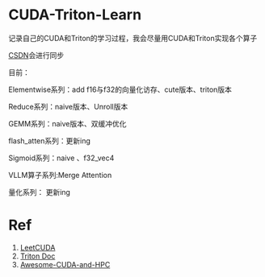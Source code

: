 # CUDA-Triton-Learn

记录自己的CUDA和Triton的学习过程，我会尽量用CUDA和Triton实现各个算子

[CSDN](https://blog.csdn.net/qq_71640350/category_12936188.html)会进行同步

目前：

Elementwise系列：add f16与f32的向量化访存、cute版本、triton版本

Reduce系列：naive版本、Unroll版本

GEMM系列：naive版本、双缓冲优化

flash_atten系列：更新ing

Sigmoid系列：naive 、f32_vec4

VLLM算子系列:Merge Attention

量化系列： 更新ing

# Ref
1. [LeetCUDA](https://github.com/xlite-dev/LeetCUDA)
2. [Triton Doc](https://triton-lang.org/main/getting-started/tutorials/)
3. [Awesome-CUDA-and-HPC](https://github.com/coderonion/awesome-cuda-and-hpc)
